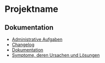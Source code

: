 # Projektname 

## Dokumentation
* [Administrative Aufgaben](doc/administrative-aufgaben.md)
* [Changelog](CHANGELOG.md)
* [Dokumentation](doc/contents.md)
* [Symptome, deren Ursachen und Lösungen](doc/symptome-deren-ursache-und-loesung.md)
